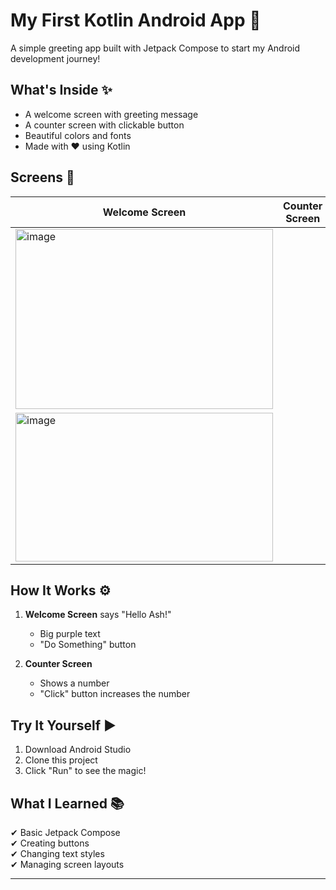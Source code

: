 # My First Kotlin Android App 👋

A simple greeting app built with Jetpack Compose to start my Android development journey!

## What's Inside ✨
- A welcome screen with greeting message
- A counter screen with clickable button
- Beautiful colors and fonts
- Made with ❤️ using Kotlin

## Screens 📱
| Welcome Screen | Counter Screen |
|----------------|----------------|
| <img width="412" height="288" alt="image" src="https://github.com/user-attachments/assets/db8b3a9c-4ef8-4faf-83fe-d6da4fa3a509" />
| <img width="412" height="238" alt="image" src="https://github.com/user-attachments/assets/ff17a9ca-0b54-427c-8ef0-10cf04f0b7c2" /> |

## How It Works ⚙️
1. **Welcome Screen** says "Hello Ash!" 
   - Big purple text
   - "Do Something" button

2. **Counter Screen** 
   - Shows a number
   - "Click" button increases the number

## Try It Yourself ▶️
1. Download Android Studio
2. Clone this project
3. Click "Run" to see the magic!

## What I Learned 📚
✔ Basic Jetpack Compose  
✔ Creating buttons  
✔ Changing text styles  
✔ Managing screen layouts  

---
